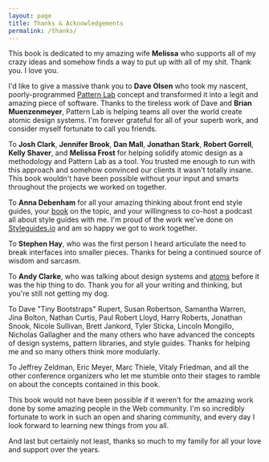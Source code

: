 ```yaml
---
layout: page
title: Thanks & Acknowledgements
permalink: /thanks/
---
```


This book is dedicated to my amazing wife __Melissa__ who supports all of my crazy ideas and somehow finds a way to put up with all of my shit. Thank you. I love you.

I'd like to give a massive thank you to __Dave Olsen__ who took my nascent, poorly-programmed [Pattern Lab](http://patternlab.io) concept and transformed it into a legit and amazing piece of software. Thanks to the tireless work of Dave and __Brian Muenzenmeyer__, Pattern Lab is helping teams all over the world create atomic design systems. I'm forever grateful for all of your superb work, and consider myself fortunate to call you friends.

To __Josh Clark__, __Jennifer Brook__, __Dan Mall__, __Jonathan Stark__, __Robert Gorrell__, __Kelly Shaver__, and __Melissa Frost__ for helping solidify atomic design as a methodology and Pattern Lab as a tool. You trusted me enough to run with this approach and somehow convinced our clients it wasn't totally insane. This book wouldn't have been possible without your input and smarts throughout the projects we worked on together.

To __Anna Debenham__ for all your amazing thinking about front end style guides, your [book](http://maban.co.uk/projects/front-end-style-guides/) on the topic, and your willingness to co-host a podcast all about style guides with me. I'm proud of the work we've done on [Styleguides.io](http://styleguides.io/) and am so happy we got to work together.

To **Stephen Hay**, who was the first person I heard articulate the need to break interfaces into smaller pieces. Thanks for being a continued source of wisdom and sarcasm.

To __Andy Clarke__, who was talking about design systems and  [atoms](http://stuffandnonsense.co.uk/blog/about/an-extract-from-designing-atoms-and-elements) before it was the hip thing to do. Thank you for all your writing and thinking, but you're still not getting my dog.

To Dave "Tiny Bootstraps" Rupert, Susan Robertson, Samantha Warren, Jina Bolton, Nathan Curtis, Paul Robert Lloyd, Harry Roberts, Jonathan Snook, Nicole Sullivan, Brett Jankord, Tyler Sticka, Lincoln Mongillo, Nicholas Gallagher and the many others who have advanced the concepts of design systems, pattern libraries, and style guides. Thanks for helping me and so many others think more modularly.

To Jeffrey Zeldman, Eric Meyer, Marc Thiele, Vitaly Friedman, and all the other conference organizers who let me stumble onto their stages to ramble on about the concepts contained in this book.

This book would not have been possible if it weren't for the amazing work done by some amazing people in the Web community. I'm so incredibly fortunate to work in such an open and sharing community, and every day I look forward to learning new things from you all.

And last but certainly not least, thanks so much to my family for all your love and support over the years.

